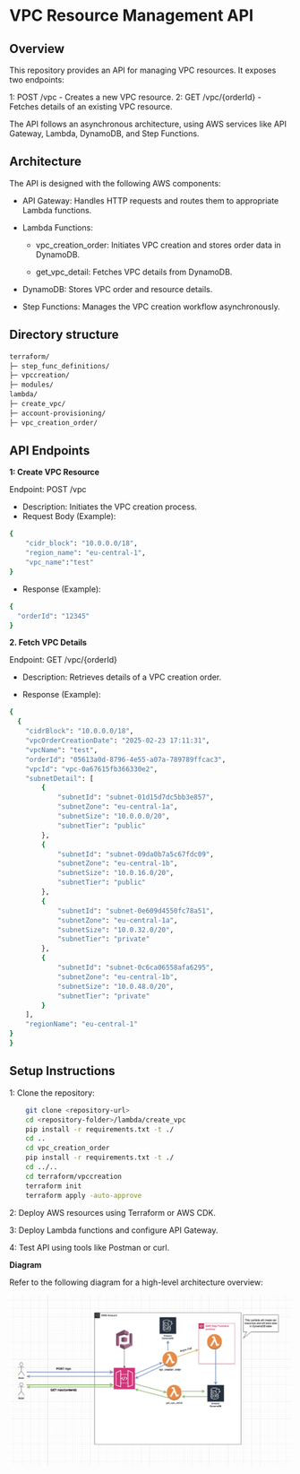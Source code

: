 # VPC Resource Management API

## Overview

This repository provides an API for managing VPC resources. It exposes two endpoints:

1: POST /vpc - Creates a new VPC resource.
2: GET /vpc/{orderId} - Fetches details of an existing VPC resource.

The API follows an asynchronous architecture, using AWS services like API Gateway, Lambda, DynamoDB, and Step Functions.

## Architecture

The API is designed with the following AWS components:

* API Gateway: Handles HTTP requests and routes them to appropriate Lambda functions.

* Lambda Functions:

    * vpc_creation_order: Initiates VPC creation and stores order data in DynamoDB.

    * get_vpc_detail: Fetches VPC details from DynamoDB.

* DynamoDB: Stores VPC order and resource details.

* Step Functions: Manages the VPC creation workflow asynchronously.

## Directory structure

```bash
terraform/
├─ step_func_definitions/
├─ vpccreation/
├─ modules/
lambda/
├─ create_vpc/
├─ account-provisioning/
├─ vpc_creation_order/
```

## API Endpoints

**1: Create VPC Resource**

Endpoint: POST /vpc

* Description: Initiates the VPC creation process.
* Request Body (Example):
```bash
{
    "cidr_block": "10.0.0.0/18",
    "region_name": "eu-central-1",
    "vpc_name":"test"
}
```

* Response (Example):
```bash
{
  "orderId": "12345"
}
```


**2. Fetch VPC Details**

Endpoint: GET /vpc/{orderId}

* Description: Retrieves details of a VPC creation order.

* Response (Example):
```bash
{
  {
    "cidrBlock": "10.0.0.0/18",
    "vpcOrderCreationDate": "2025-02-23 17:11:31",
    "vpcName": "test",
    "orderId": "05613a0d-8796-4e55-a07a-789789ffcac3",
    "vpcId": "vpc-0a67615fb366330e2",
    "subnetDetail": [
        {
            "subnetId": "subnet-01d15d7dc5bb3e857",
            "subnetZone": "eu-central-1a",
            "subnetSize": "10.0.0.0/20",
            "subnetTier": "public"
        },
        {
            "subnetId": "subnet-09da0b7a5c67fdc09",
            "subnetZone": "eu-central-1b",
            "subnetSize": "10.0.16.0/20",
            "subnetTier": "public"
        },
        {
            "subnetId": "subnet-0e609d4550fc78a51",
            "subnetZone": "eu-central-1a",
            "subnetSize": "10.0.32.0/20",
            "subnetTier": "private"
        },
        {
            "subnetId": "subnet-0c6ca06558afa6295",
            "subnetZone": "eu-central-1b",
            "subnetSize": "10.0.48.0/20",
            "subnetTier": "private"
        }
    ],
    "regionName": "eu-central-1"
}
}
```

## Setup Instructions

1: Clone the repository:
```bash
    git clone <repository-url>
    cd <repository-folder>/lambda/create_vpc
    pip install -r requirements.txt -t ./
    cd ..
    cd vpc_creation_order
    pip install -r requirements.txt -t ./
    cd ../..
    cd terraform/vpccreation
    terraform init
    terraform apply -auto-approve
```    

2: Deploy AWS resources using Terraform or AWS CDK.

3: Deploy Lambda functions and configure API Gateway.

4: Test API using tools like Postman or curl.    

**Diagram**

Refer to the following diagram for a high-level architecture overview:

![Architecture](./vpc_creation.png)